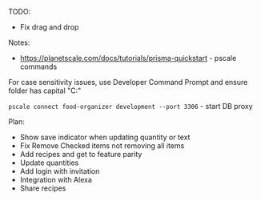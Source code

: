 TODO:

- Fix drag and drop

Notes:

- https://planetscale.com/docs/tutorials/prisma-quickstart - pscale commands

For case sensitivity issues, use Developer Command Prompt and ensure folder has capital "C:\"

`pscale connect food-organizer development --port 3306` - start DB proxy

Plan:

- Show save indicator when updating quantity or text
- Fix Remove Checked items not removing all items
- Add recipes and get to feature parity
- Update quantities
- Add login with invitation
- Integration with Alexa
- Share recipes
